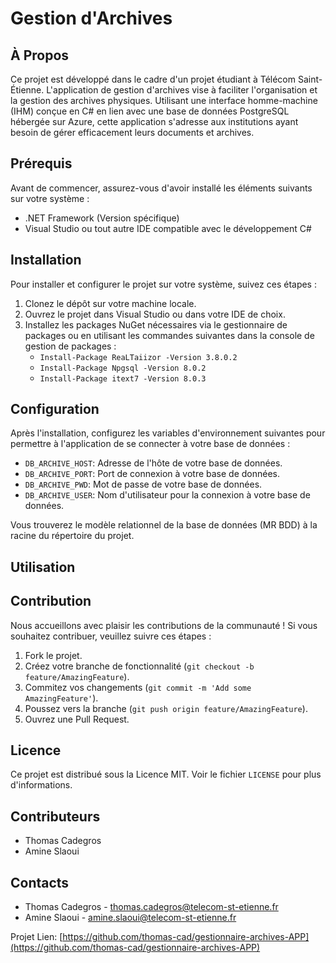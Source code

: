# Gestion d'Archives

## À Propos

Ce projet est développé dans le cadre d'un projet étudiant à Télécom Saint-Étienne. L'application de gestion d'archives vise à faciliter l'organisation et la gestion des archives physiques. Utilisant une interface homme-machine (IHM) conçue en C# en lien avec une base de données PostgreSQL hébergée sur Azure, cette application s'adresse aux institutions ayant besoin de gérer efficacement leurs documents et archives.

## Prérequis

Avant de commencer, assurez-vous d'avoir installé les éléments suivants sur votre système :
- .NET Framework (Version spécifique)
- Visual Studio ou tout autre IDE compatible avec le développement C#

## Installation

Pour installer et configurer le projet sur votre système, suivez ces étapes :
1. Clonez le dépôt sur votre machine locale.
2. Ouvrez le projet dans Visual Studio ou dans votre IDE de choix.
3. Installez les packages NuGet nécessaires via le gestionnaire de packages ou en utilisant les commandes suivantes dans la console de gestion de packages :
   - `Install-Package ReaLTaiizor -Version 3.8.0.2`
   - `Install-Package Npgsql -Version 8.0.2`
   - `Install-Package itext7 -Version 8.0.3`

## Configuration

Après l'installation, configurez les variables d'environnement suivantes pour permettre à l'application de se connecter à votre base de données :
- `DB_ARCHIVE_HOST`: Adresse de l'hôte de votre base de données.
- `DB_ARCHIVE_PORT`: Port de connexion à votre base de données.
- `DB_ARCHIVE_PWD`: Mot de passe de votre base de données.
- `DB_ARCHIVE_USER`: Nom d'utilisateur pour la connexion à votre base de données.

Vous trouverez le modèle relationnel de la base de données (MR BDD) à la racine du répertoire du projet.

## Utilisation



## Contribution

Nous accueillons avec plaisir les contributions de la communauté ! Si vous souhaitez contribuer, veuillez suivre ces étapes :
1. Fork le projet.
2. Créez votre branche de fonctionnalité (`git checkout -b feature/AmazingFeature`).
3. Commitez vos changements (`git commit -m 'Add some AmazingFeature'`).
4. Poussez vers la branche (`git push origin feature/AmazingFeature`).
5. Ouvrez une Pull Request.

## Licence

Ce projet est distribué sous la Licence MIT. Voir le fichier `LICENSE` pour plus d'informations.

## Contributeurs

- Thomas Cadegros
- Amine Slaoui

## Contacts

- Thomas Cadegros - [thomas.cadegros@telecom-st-etienne.fr](thomas.cadegros@telecom-st-etienne.fr)
- Amine Slaoui - [amine.slaoui@telecom-st-etienne.fr](amine.slaoui@telecom-st-etienne.fr)

Projet Lien: [https://github.com/thomas-cad/gestionnaire-archives-APP](https://github.com/thomas-cad/gestionnaire-archives-APP)
